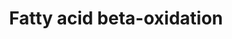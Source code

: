 ---
annotations:
- type: Pathway Ontology
  value: fatty acid beta degradation pathway
authors:
- MaintBot
- Susan
- Cizar
- Christine Chichester
- Egonw
- Mkutmon
- DeSl
- AdoBioInfo
- Eweitz
description: Complete fatty acid beta-oxidation pathway for saturated and unsaturated
  fatty acids, developed and curated internally by BiGCaT Bioinformatics.   This pathway
  was previously split into three parts plus a meta file for statistics. If you still
  have these you can replace all four with this single pathway.
last-edited: 2021-05-07
organisms:
- Rattus norvegicus
redirect_from:
- /index.php/Pathway:WP1307
- /instance/WP1307
schema-jsonld:
- '@context': https://schema.org/
  '@id': https://wikipathways.github.io/pathways/WP1307.html
  '@type': Dataset
  creator:
    '@type': Organization
    name: WikiPathways
  description: Complete fatty acid beta-oxidation pathway for saturated and unsaturated
    fatty acids, developed and curated internally by BiGCaT Bioinformatics.   This
    pathway was previously split into three parts plus a meta file for statistics.
    If you still have these you can replace all four with this single pathway.
  keywords:
  - Acadl
  - (S)-3-Hydroxyhexadecanoyl-CoA
  - Myristoleic acid
  - 3-Hydroxybutyryl-CoA
  - Gpd2
  - Acsl1
  - Glutaryl-CoA
  - Lipc
  - Cpt2
  - Linoleoyl-CoA
  - Oleic acid
  - Gk
  - Lipf
  - Glycerol
  - Palmitoleic acid
  - Echs1
  - Triacylglycerol
  - Acadvl
  - Dihydroxyacetone phosphate
  - 2,4-Decadienoyl-CoA
  - TPI1
  - (2E)-Dodecenoyl-CoA
  - Hadh
  - Gcdh
  - Myristic acid
  - Acsl6
  - trans,cis-Lauro-2,6-dienoyl-CoA
  - (2E)-Decenoyl-CoA
  - Lauroyl-CoA
  - Acss2
  - 'Decanoyl-CoA '
  - (S)-3-Hydroxytetradecanoyl-CoA
  - Acat1
  - Acsl5
  - Acsl3
  - (S)-Hydroxyoctanoyl-CoA
  - (S)-3-Hydroxydodecanoyl-CoA
  - cis,cis-3,6-Dodecadienoyl-CoA
  - 3-Oxododecanoyl-CoA
  - Hexanoyl-CoA
  - Octanoyl-CoA
  - (2E)-Tetradecenoyl-CoA
  - Hadhb
  - 3-oxopalmitoyl-CoA
  - Acetoacetyl-CoA
  - Lpl
  - Arachidic acid
  - Dci
  - (S)-Hydroxydecanoyl-CoA
  - Crotonoyl-CoA
  - Lipe
  - Acsl4
  - Glyceraldehyde-3-Phosphate
  - Tetradecanoyl-CoA
  - trans-3-Decenoyl-CoA
  - 3-Oxohexanoyl-CoA
  - Cpt1b
  - trans-2-Hexenoyl-CoA
  - Palmitic acid
  - Dld
  - Stearic acid
  - Gk2
  - Crat
  - 3-oxotetradecanoyl-CoA
  - (2E)-Octenoyl-CoA
  - 4-cis-Decenoyl-CoA
  - Acads
  - Cpt1a
  - Decr1
  - Hadha
  - 3-Oxo-octanoyl-CoA
  - Chkb
  - Slc25a20
  - Glutaric acid
  - Acyl-CoA
  - Linoleic acid
  - Butanoyl-CoA
  - Arachidonic acid
  - Pnpla2
  - Acadm
  - (S)-Hydroxyhexanoyl-CoA
  - Acetyl-CoA
  - Palmityl-CoA
  - L-glycerol-3-phosphate
  license: CC0
  name: Fatty acid beta-oxidation
seo: CreativeWork
title: Fatty acid beta-oxidation
wpid: WP1307
---